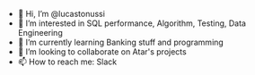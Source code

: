 - 👋 Hi, I’m @lucastonussi
- 👀 I’m interested in SQL performance, Algorithm, Testing, Data Engineering
- 🌱 I’m currently learning Banking stuff and programming
- 💞️ I’m looking to collaborate on Atar's projects
- 📫 How to reach me: Slack

<!---
lucastonussi/lucastonussi is a ✨ special ✨ repository because its `README.md` (this file) appears on your GitHub profile.
You can click the Preview link to take a look at your changes.
--->
